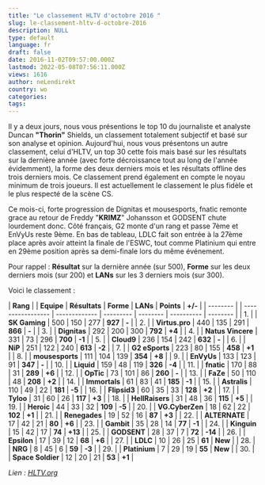 ```yaml
---
title: "Le classement HLTV d'octobre 2016 "
slug: le-classement-hltv-d-octobre-2016
description: NULL
type: default
language: fr
draft: false
date: 2016-11-02T09:57:00.000Z
lastmod: 2022-05-08T07:56:11.000Z
views: 1616
author: neLendirekt
country: wo
categories:
tags:
---
```

Il y a deux jours, nous vous présentions le top 10 du journaliste et analyste Duncan **"Thorin"** Shields, un classement totalement subjectif et basé sur son analyse et opinion. Aujourd'hui, nous vous présentons un autre classement, celui d'HLTV, un top 30 cette fois mais basé sur les résultats sur la dernière année (avec forte décroissance tout au long de l'année évidemment), la forme des deux derniers mois et les résultats offline des trois derniers mois. Ce classement prend également en compte le noyau minimum de trois joueurs. Il est actuellement le classement le plus fidèle et le plus respecté de la scène CS.

Ce mois-ci, forte progression de Dignitas et mousesports, fnatic remonte grace au retour de Freddy "**KRIMZ**" Johansson et GODSENT chute lourdement donc. Côté français, G2 monte d'un rang et passe 7ème et EnVyUs reste 9ème. En bas de tableau, LDLC fait son entrée à la 27ème place après avoir atteint la finale de l'ESWC, tout comme Platinium qui entre en 29ème position après sa demi-finale lors du même événement.

Pour rappel : **Résultat** sur la dernière année (sur 500), **Forme** sur les deux derniers mois (sur 200) et **LANs** sur les 3 derniers mois (sur 300).

Voici le classement : 

| **Rang** |  | **Equipe**        | **Résultats** | **Forme** | **LANs** | **Points** | **+/-**  |
| -------- |  | ----------------- | ------------- | --------- | -------- | ---------- | -------- |
| 1\.      |  | **SK Gaming**     | 500           | 150       | 277      | **927**    | **\-**   |
| 2\.      |  | **Virtus.pro**    | 440           | 135       | 291      | **866**    | **\-**   |
| 3\.      |  | **Dignitas**      | 292           | 200       | 300      | **792**    | **+4**   |
| 4\.      |  | **Natus Vincere** | 331           | 73        | 296      | **700**    | **\-1**  |
| 5\.      |  | **Cloud9**        | 236           | 154       | 242      | **632**    | **\-**   |
| 6\.      |  | **NiP**           | 251           | 122       | 240      | **613**    | **\-2**  |
| 7\.      |  | **G2 eSports**    | 223           | 80        | 155      | **458**    | **+1**   |
| 8\.      |  | **mousesports**   | 111           | 104       | 139      | **354**    | **+8**   |
| 9\.      |  | **EnVyUs**        | 133           | 123       | 91       | **347**    | **\-**   |
| 10\.     |  | **Liquid**        | 159           | 48        | 119      | **326**    | **\-4**  |
| 11\.     |  | **fnatic**        | 170           | 88        | 31       | **289**    | **+6**   |
| 12\.     |  | **OpTic**         | 73            | 101       | 86       | **260**    | **\-**   |
| 13\.     |  | **FaZe**          | 50            | 110       | 48       | **208**    | **+2**   |
| 14\.     |  | **Immortals**     | 61            | 83        | 41       | **185**    | **\-1**  |
| 15\.     |  | **Astralis**      | 110           | 49        | 22       | **181**    | **\-5**  |
| 16\.     |  | **Flipsid3**      | 60            | 35        | 33       | **128**    | **+2**   |
| 17\.     |  | **Tyloo**         | 31            | 60        | 26       | **117**    | **+3**   |
| 18\.     |  | **HellRaisers**   | 31            | 48        | 36       | **115**    | **+5**   |
| 19\.     |  | **Heroic**        | 44            | 33        | 32       | **109**    | **\-5**  |
| 20\.     |  | **VG.CyberZen**   | 18            | 62        | 22       | **102**    | **+1**   |
| 21\.     |  | **Renegades**     | 19            | 52        | 16       | **87**     | **+3**   |
| 22\.     |  | **ALTERNATE**     | 17            | 42        | 21       | **80**     | **+6**   |
| 23\.     |  | **Gambit**        | 35            | 28        | 14       | **77**     | **\-1**  |
| 24\.     |  | **Kinguin**       | 15            | 42        | 17       | **74**     | **+13**  |
| 25\.     |  | **GODSENT**       | 28            | 37        | 7        | **72**     | **\-14** |
| 26\.     |  | **Epsilon**       | 17            | 39        | 12       | **68**     | **+6**   |
| 27\.     |  | **LDLC**          | 10            | 26        | 25       | **61**     | **New**  |
| 28\.     |  | **NRG**           | 8             | 45        | 6        | **59**     | **\-3**  |
| 29\.     |  | **Platinium**     | 7             | 29        | 19       | **55**     | **New**  |
| 30\.     |  | **Space Soldier** | 12            | 20        | 21       | **53**     | **+1**   |

_Lien : [HLTV.org](http://www.hltv.org/news/19114-team-ranking-october-2016)_
